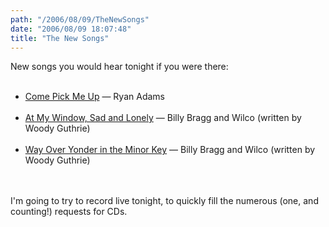 ```yaml
---
path: "/2006/08/09/TheNewSongs" 
date: "2006/08/09 18:07:48" 
title: "The New Songs" 
---
```

New songs you would hear tonight if you were there:<br><ul><br><li><a href="http://lyricwiki.org/Ryan_Adams:Come_Pick_Me_Up">Come Pick Me Up</a> &#8212; Ryan Adams</li><br><li><a href="http://www.lyricstime.com/wilco-at-my-window-sad-and-lonely-lyrics.html">At My Window, Sad and Lonely</a> &#8212; Billy Bragg and Wilco (written by Woody Guthrie)</li><br><li><a href="http://lyricwiki.org/Billy_Bragg:Way_Over_Yonder">Way Over Yonder in the Minor Key</a> &#8212; Billy Bragg and Wilco (written by Woody Guthrie)</li><br></ul><br>I'm going to try to record live tonight, to quickly fill the numerous (one, and counting!) requests for CDs.